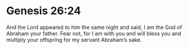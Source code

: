 # Genesis 26:24

And the Lord appeared to him the same night and said, I am the God of Abraham your father. Fear not, for I am with you and will bless you and multiply your offspring for my servant Abraham’s sake.
